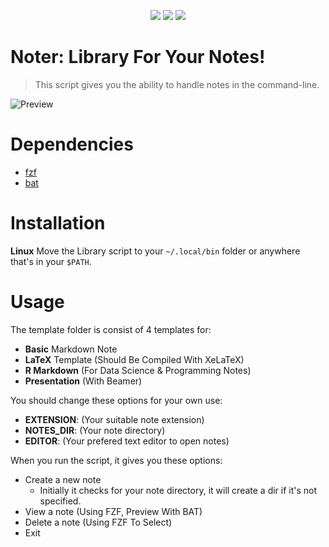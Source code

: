 <p align="center">
<img src="https://img.shields.io/github/commit-activity/m/rahriver/Noter">
<a href="https://github.com/rahriver/Noter/graphs/contributors"><img src="https://img.shields.io/github/contributors/rahriver/Noter"></a>
<img src="https://img.shields.io/github/v/release/rahriver/Noter">
</p>

# Noter: Library For Your Notes!
> This script gives you the ability to handle notes in the command-line.

![Preview](https://user-images.githubusercontent.com/89016694/193405492-5e96b0fd-53ca-4c21-9173-e1f33a658810.png)

# Dependencies
- [fzf](https://github.com/junegunn/fzf)
- [bat](https://github.com/sharkdp/bat)

# Installation
**Linux**
Move the Library script to your `~/.local/bin` folder or anywhere that's in your `$PATH`.

# Usage
The template folder is consist of 4 templates for:
- **Basic** Markdown Note
- **LaTeX** Template (Should Be Compiled With XeLaTeX)
- **R Markdown** (For Data Science & Programming Notes)
- **Presentation** (With Beamer)

You should change these options for your own use:
- **EXTENSION**: (Your suitable note extension)
- **NOTES_DIR**: (Your note directory)
- **EDITOR**: (Your prefered text editor to open notes)

When you run the script, it gives you these options:
- Create a new note
  - Initially it checks for your note directory, it will create a dir if it's not specified.
- View a note (Using FZF, Preview With BAT)
- Delete a note (Using FZF To Select)
- Exit
